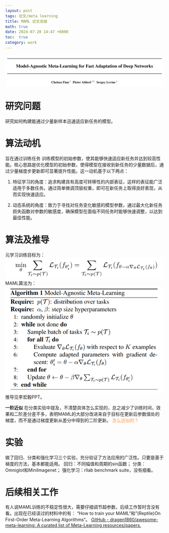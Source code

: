 ```yaml
---
layout: post
tags: 论文/meta learning
title: MAML 论文总结
math: true
date: 2024-07-20 14:47 +0800
toc:  true
category: work
---
```


![](_assets/MAML/IMG_MAML_20240812232829.png)
# 研究问题

研究如何构建能通过少量新样本迅速适应新任务的模型。  
# 算法动机

旨在通过训练任务 训练模型的初始参数，使其能够快速适应新任务并达到较高性能。核心思路是优化模型的初始参数，使得模型在接收到新任务的少量数据后，通过少量梯度步更新即可显著提升性能。这一动机基于以下两点：

1. 特征学习的角度：追求构建具有高度可转移性的内部表征，这样的表征能广泛适用于多数任务。通过简单微调顶层权重，即可在新任务上取得良好表现，从而实现快速适应。
    
2. 动态系统的角度：致力于寻找对任务变化敏感的模型参数，通过最大化新任务损失函数对参数的敏感度，确保模型在面临不同任务时能够快速调整，以达到最佳性能。
# 算法及推导

元学习训练目标为：
![](_assets/MAML/Pasted%20image%2020240720200424.png)
MAML算法为：
![](_assets/MAML/Pasted%20image%2020240720185315.png)
推导见李宏毅PPT。

**一阶近似**
在分类实验中提及，不清楚具体怎么实现的，总之减少了训练时间，效果和二阶差分差不多，表明MAML的大部分改进来自于目标在更新后参数值处的梯度，而不是通过梯度更新从差分中得到的二阶更新。
<font color="#f79646">怎么近似的？</font>
# 实验

做了回归、分类和强化学习三个实验，充分验证了方法应用的广泛性。只要是基于梯度的方法，基本都能适用。
回归：不同幅值和周期的sin函数；
分类：Omniglot和MiniImagenet；
强化学习：rllab benchmark suite，没有细看。
# 后续相关工作

有人说MAML训练的不稳定性很大，需要仔细调节超参数，后续工作暂时含没有看。出现在已经读过的材料中的有： “How to train your MAML“和”(Reptile)On First-Order Meta-Learning Algorithms“。
[GitHub - dragen1860/awesome-meta-learning: A curated list of Meta-Learning resources/papers.](https://github.com/dragen1860/awesome-meta-learning)